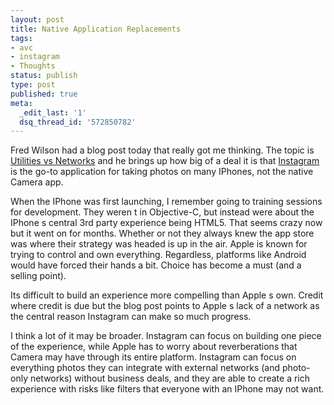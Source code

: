 ```yaml
---
layout: post
title: Native Application Replacements
tags:
- avc
- instagram
- Thoughts
status: publish
type: post
published: true
meta:
  _edit_last: '1'
  dsq_thread_id: '572850782'
---
```

Fred Wilson had a blog post today that really got me thinking. The topic is <a href="http://www.avc.com/a_vc/2012/02/utilities-vs-networks.html">Utilities vs Networks</a> and he brings up how big of a deal it is that <a href="http://instagr.am/">Instagram</a> is the go-to application for taking photos on many IPhones, not the native  Camera  app.

When the IPhone was first launching, I remember going to training sessions for development. They weren t in Objective-C, but instead were about the IPhone s central 3rd party experience being HTML5. That seems crazy now but it went on for months. Whether or not they always knew the app store was where their strategy was headed is up in the air. Apple is known for trying to control and own everything. Regardless, platforms like Android would have forced their hands a bit. Choice has become a must (and a selling point).

Its difficult to build an experience more compelling than Apple s own. Credit where credit is due   but the blog post points to Apple s lack of a network as the central reason Instagram can make so much progress.

I think a lot of it may be broader. Instagram can focus on building one piece of the experience, while Apple has to worry about reverberations that  Camera  may have through its entire platform. Instagram can focus on everything photos   they can integrate with external networks (and photo-only networks) without business deals, and they are able to create a rich experience with risks like filters that everyone with an IPhone may not want.
